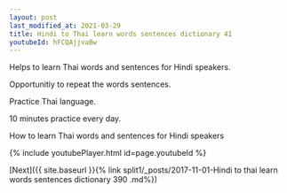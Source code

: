 ```yaml
---
layout: post
last_modified_at: 2021-03-29
title: Hindi to Thai learn words sentences dictionary 41 
youtubeId: hFCQAjjvaBw
---
```

 
 
Helps to learn Thai words and sentences for Hindi speakers.

Opportunitiy to repeat the words sentences. 

Practice Thai language. 
 
10 minutes practice every day. 
 
How to learn Thai words and sentences for Hindi speakers 
 
{% include youtubePlayer.html id=page.youtubeId %}
 
 
[Next]({{ site.baseurl }}{% link  split1/_posts/2017-11-01-Hindi to thai learn words sentences dictionary 390 .md%})
 
